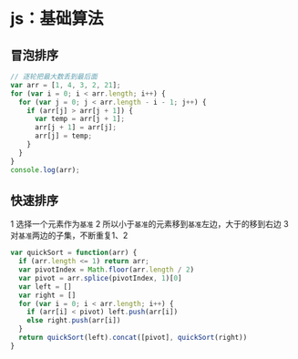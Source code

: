# js：基础算法

## 冒泡排序
```js
// 逐轮把最大数丢到最后面
var arr = [1, 4, 3, 2, 21];
for (var i = 0; i < arr.length; i++) {
  for (var j = 0; j < arr.length - i - 1; j++) {
    if (arr[j] > arr[j + 1]) {
      var temp = arr[j + 1];
      arr[j + 1] = arr[j];
      arr[j] = temp;
    }
  }
}
console.log(arr);
```

## 快速排序
1 选择一个元素作为`基准`
2 所以小于`基准`的元素移到`基准`左边，大于的移到右边
3 对`基准`两边的子集，不断重复1、2

```js
var quickSort = function(arr) {
  if (arr.length <= 1) return arr;
  var pivotIndex = Math.floor(arr.length / 2)
  var pivot = arr.splice(pivotIndex, 1)[0]
  var left = []
  var right = []
  for (var i = 0; i < arr.length; i++) {
    if (arr[i] < pivot) left.push(arr[i])
    else right.push(arr[i])
  }
  return quickSort(left).concat([pivot], quickSort(right))
}
```

